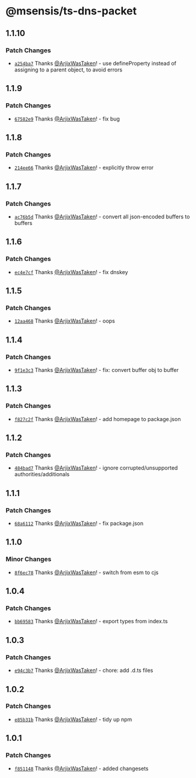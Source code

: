 # @msensis/ts-dns-packet

## 1.1.10

### Patch Changes

- [`a254ba7`](https://github.com/msensis-com/ts-dns-packet/commit/a254ba7584fd86a5e9cbc9700409729d2c7295be) Thanks [@ArjixWasTaken](https://github.com/ArjixWasTaken)! - use defineProperty instead of assigning to a parent object, to avoid errors

## 1.1.9

### Patch Changes

- [`67582e9`](https://github.com/msensis-com/ts-dns-packet/commit/67582e996087eecbfea57f713d73eea838ed8e9a) Thanks [@ArjixWasTaken](https://github.com/ArjixWasTaken)! - fix bug

## 1.1.8

### Patch Changes

- [`214ee66`](https://github.com/msensis-com/ts-dns-packet/commit/214ee662698f05e920ee3ac86d9f14cd3428a3ea) Thanks [@ArjixWasTaken](https://github.com/ArjixWasTaken)! - explicitly throw error

## 1.1.7

### Patch Changes

- [`ac76b5d`](https://github.com/msensis-com/ts-dns-packet/commit/ac76b5d5450477da19d2752ef41f26f1d4be4296) Thanks [@ArjixWasTaken](https://github.com/ArjixWasTaken)! - convert all json-encoded buffers to buffers

## 1.1.6

### Patch Changes

- [`ec4e7cf`](https://github.com/msensis-com/ts-dns-packet/commit/ec4e7cf123423b230fe1bd6c6d3ce3d4f27fdf8f) Thanks [@ArjixWasTaken](https://github.com/ArjixWasTaken)! - fix dnskey

## 1.1.5

### Patch Changes

- [`12aa468`](https://github.com/msensis-com/ts-dns-packet/commit/12aa46819d78c1a4ff701e8b1be540ee91e66286) Thanks [@ArjixWasTaken](https://github.com/ArjixWasTaken)! - oops

## 1.1.4

### Patch Changes

- [`9f1e3c3`](https://github.com/msensis-com/ts-dns-packet/commit/9f1e3c327fc3971503d8fe7daf9aeff3a37701c7) Thanks [@ArjixWasTaken](https://github.com/ArjixWasTaken)! - fix: convert buffer obj to buffer

## 1.1.3

### Patch Changes

- [`f827c2f`](https://github.com/msensis-com/ts-dns-packet/commit/f827c2f62b5c6d0d55d66728212ba2382a8328e7) Thanks [@ArjixWasTaken](https://github.com/ArjixWasTaken)! - add homepage to package.json

## 1.1.2

### Patch Changes

- [`484bad7`](https://github.com/msensis-com/ts-dns-packet/commit/484bad79236236117eb91034a52023796ab44545) Thanks [@ArjixWasTaken](https://github.com/ArjixWasTaken)! - ignore corrupted/unsupported authorities/additionals

## 1.1.1

### Patch Changes

- [`68a6112`](https://github.com/msensis-com/ts-dns-packet/commit/68a6112f9a26135a744c5897280f06d84629ef0d) Thanks [@ArjixWasTaken](https://github.com/ArjixWasTaken)! - fix package.json

## 1.1.0

### Minor Changes

- [`8f6ec78`](https://github.com/msensis-com/ts-dns-packet/commit/8f6ec78a07f7b2652371849f9adca956db0e92f9) Thanks [@ArjixWasTaken](https://github.com/ArjixWasTaken)! - switch from esm to cjs

## 1.0.4

### Patch Changes

- [`bb69583`](https://github.com/msensis-com/ts-dns-packet/commit/bb695834f046ca0b7b0d8b36826ebfb43f0ef9a5) Thanks [@ArjixWasTaken](https://github.com/ArjixWasTaken)! - export types from index.ts

## 1.0.3

### Patch Changes

- [`e94c3b7`](https://github.com/msensis-com/ts-dns-packet/commit/e94c3b7b90e759c008856e21aa2d0cd097934091) Thanks [@ArjixWasTaken](https://github.com/ArjixWasTaken)! - chore: add .d.ts files

## 1.0.2

### Patch Changes

- [`e85b31b`](https://github.com/msensis-com/ts-dns-packet/commit/e85b31b9415f7f415115c606bfd58f6f99af4ba5) Thanks [@ArjixWasTaken](https://github.com/ArjixWasTaken)! - tidy up npm

## 1.0.1

### Patch Changes

- [`f851148`](https://github.com/msensis-com/ts-dns-packet/commit/f851148910d363efec061095a6f589e91a63945a) Thanks [@ArjixWasTaken](https://github.com/ArjixWasTaken)! - added changesets
